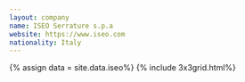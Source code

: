 ```yaml
---
layout: company
name: ISEO Serrature s.p.a
website: https://www.iseo.com
nationality: Italy
---
```

{% assign data = site.data.iseo%}
{% include 3x3grid.html%}